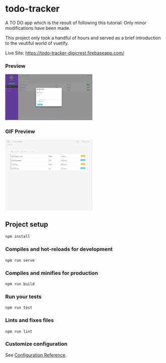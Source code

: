 # todo-tracker
A TO DO app which is the result of following this tutorial: 
Only minor modifications have been made.

This project only took a handful of hours and served as a brief introduction to the veutiful world of vuetify.

Live Site: https://todo-tracker-digicrest.firebaseapp.com/

<h3>Preview</h3>
<img src="https://github.com/Digicrest/vue/blob/master/todo-tracker/_sample.jpg" width="55%"/>

<h3>GIF Preview</h3>
<img src="https://github.com/Digicrest/vue/blob/master/todo-tracker/_sample.gif" width="55%"/>

## Project setup
```
npm install
```

### Compiles and hot-reloads for development
```
npm run serve
```

### Compiles and minifies for production
```
npm run build
```

### Run your tests
```
npm run test
```

### Lints and fixes files
```
npm run lint
```

### Customize configuration
See [Configuration Reference](https://cli.vuejs.org/config/).
